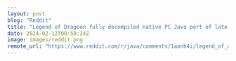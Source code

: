 ```yaml
---
layout: post
blog: "Reddit"
title: "Legend of Dragoon fully decompiled native PC Java port of late PlayStation 1 game with enhancements and modding support -- project Severed Chains"
date: 2024-02-12T00:50:24Z
image: images/reddit.png
remote_url: "https://www.reddit.com/r/java/comments/1aonh4i/legend_of_dragoon_fully_decompiled_native_pc_java/"
---
```


